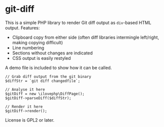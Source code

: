 git-diff
========

This is a simple PHP library to render Git diff output as `div`-based HTML output. Features:

* Clipboard copy from either side (often diff libraries intermingle left/right, making copying difficult)
* Line numbering
* Sections without changes are indicated
* CSS output is easily restyled

A demo file is included to show how it can be called.

    // Grab diff output from the git binary
    $diffStr = `git diff changedfile`;

    // Analyse it here
    $gitDiff = new \ilovephp\DiffPage();
    $gitDiff->parseDiff($diffStr);

    // Render it here
    $gitDiff->render();

License is GPL2 or later.

